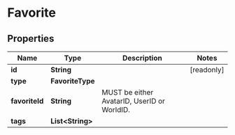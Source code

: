

# Favorite


## Properties

Name | Type | Description | Notes
------------ | ------------- | ------------- | -------------
**id** | **String** |  |  [readonly]
**type** | **FavoriteType** |  | 
**favoriteId** | **String** | MUST be either AvatarID, UserID or WorldID. | 
**tags** | **List&lt;String&gt;** |  | 



